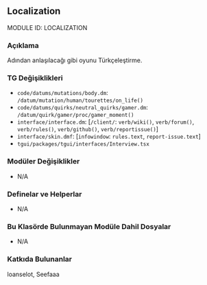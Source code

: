 ## Localization

MODULE ID: LOCALIZATION

### Açıklama

Adından anlaşılacağı gibi oyunu Türkçeleştirme.

### TG Değişiklikleri

- `code/datums/mutations/body.dm`: `/datum/mutation/human/tourettes/on_life()`
- `code/datums/quirks/neutral_quirks/gamer.dm`: `/datum/quirk/gamer/proc/gamer_moment()`
- `interface/interface.dm`: [`/client/`: `verb/wiki()`, `verb/forum()`, `verb/rules()`, `verb/github()`, `verb/reportissue()`]
- `interface/skin.dmf`: [`infowindow`: `rules.text`, `report-issue.text`]
- `tgui/packages/tgui/interfaces/Interview.tsx`

### Modüler Değişiklikler

- N/A

### Definelar ve Helperlar

- N/A

### Bu Klasörde Bulunmayan Modüle Dahil Dosyalar

- N/A

### Katkıda Bulunanlar

loanselot, Seefaaa
